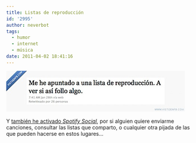 ```yaml
---
title: Listas de reproducción
id: '2995'
author: neverbot
tags:
  - humor
  - internet
  - música
date: 2011-04-02 18:41:16
---
```


![201104021839.jpg](./listas-de-reproduccion/201104021839.jpg)

Y [también he activado _Spotify Social_](http://open.spotify.com/user/neverbot), por si alguien quiere enviarme canciones, consultar las listas que comparto, o cualquier otra pijada de las que pueden hacerse en estos lugares...
